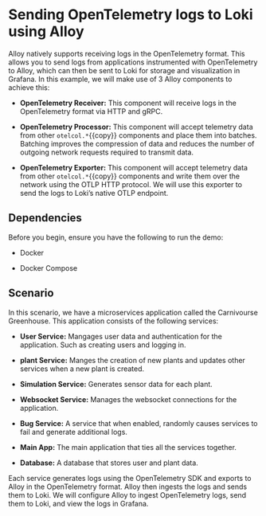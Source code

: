 # Sending OpenTelemetry logs to Loki using Alloy

Alloy natively supports receiving logs in the OpenTelemetry format. This allows you to send logs from applications instrumented with OpenTelemetry to Alloy, which can then be sent to Loki for storage and visualization in Grafana. In this example, we will make use of 3 Alloy components to achieve this:

- **OpenTelemetry Receiver:** This component will receive logs in the OpenTelemetry format via HTTP and gRPC.

- **OpenTelemetry Processor:** This component will accept telemetry data from other `otelcol.*`{{copy}} components and place them into batches. Batching improves the compression of data and reduces the number of outgoing network requests required to transmit data.

- **OpenTelemetry Exporter:** This component will accept telemetry data from other `otelcol.*`{{copy}} components and write them over the network using the OTLP HTTP protocol. We will use this exporter to send the logs to Loki’s native OTLP endpoint.

## Dependencies

Before you begin, ensure you have the following to run the demo:

- Docker

- Docker Compose

## Scenario

In this scenario, we have a microservices application called the Carnivourse Greenhouse. This application consists of the following services:

- **User Service:** Mangages user data and authentication for the application. Such as creating users and logging in.

- **plant Service:** Manges the creation of new plants and updates other services when a new plant is created.

- **Simulation Service:** Generates sensor data for each plant.

- **Websocket Service:** Manages the websocket connections for the application.

- **Bug Service:** A service that when enabled, randomly causes services to fail and generate additional logs.

- **Main App:** The main application that ties all the services together.

- **Database:** A database that stores user and plant data.

Each service generates logs using the OpenTelemetry SDK and exports to Alloy in the OpenTelemetry format. Alloy then ingests the logs and sends them to Loki. We will configure Alloy to ingest OpenTelemetry logs, send them to Loki, and view the logs in Grafana.
